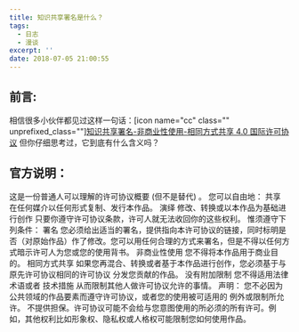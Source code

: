 ```yaml
---
title: 知识共享署名是什么？
tags:
  - 日志
  - 漫谈
excerpt: ''
date: 2018-07-05 21:00:55
---
```


前言:
---

相信很多小伙伴都见过这样一句话：\[icon name="cc" class="" unprefixed\_class=""\][知识共享署名-非商业性使用-相同方式共享 4.0 国际许可协议](https://creativecommons.org/licenses/by-nc-sa/4.0/deed.zh "知识共享署名-非商业性使用-相同方式共享 4.0 国际许可协议") 但你仔细思考过，它到底有什么含义吗？

官方说明：
-----

这是一份普通人可以理解的许可协议概要 (但不是替代) 。 您可以自由地： 共享 在任何媒介以任何形式复制、发行本作品。 演绎 修改、转换或以本作品为基础进行创作 只要你遵守许可协议条款，许可人就无法收回你的这些权利。 惟须遵守下列条件： 署名 您必须给出适当的署名，提供指向本许可协议的链接，同时标明是否（对原始作品）作了修改。您可以用任何合理的方式来署名，但是不得以任何方式暗示许可人为您或您的使用背书。 非商业性使用 您不得将本作品用于商业目的。 相同方式共享 如果您再混合、转换或者基于本作品进行创作，您必须基于与原先许可协议相同的许可协议 分发您贡献的作品。 没有附加限制 您不得适用法律术语或者 技术措施 从而限制其他人做许可协议允许的事情。 声明： 您不必因为公共领域的作品要素而遵守许可协议，或者您的使用被可适用的 例外或限制所允许。 不提供担保。许可协议可能不会给与您意图使用的所必须的所有许可。例如，其他权利比如形象权、隐私权或人格权可能限制您如何使用作品。